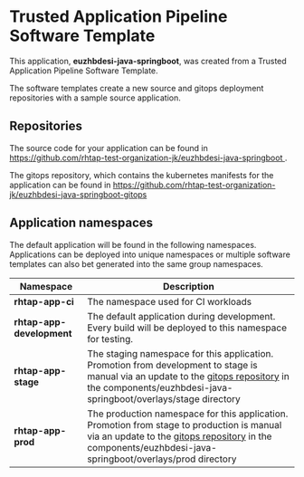 # Trusted Application Pipeline Software Template

This application, **euzhbdesi-java-springboot**, was created from a Trusted Application Pipeline Software Template.

The software templates create a new source and gitops deployment repositories with a sample source application. 

## Repositories

The source code for your application can be found in [https://github.com/rhtap-test-organization-jk/euzhbdesi-java-springboot ](https://github.com/rhtap-test-organization-jk/euzhbdesi-java-springboot ).
 
The gitops repository, which contains the kubernetes manifests for the application can be found in 
[https://github.com/rhtap-test-organization-jk/euzhbdesi-java-springboot-gitops ](https://github.com/rhtap-test-organization-jk/euzhbdesi-java-springboot-gitops ) 

## Application namespaces 

The default application will be found in the following namespaces. Applications can be deployed into unique namespaces or multiple software templates can also bet generated into the same group namespaces.  

|  Namespace   |  Description   |  
| -------- | -------- |
| **rhtap-app-ci** | The namespace used for CI workloads |
| **rhtap-app-development** | The default application during development. Every build will be deployed to this namespace for testing. |
| **rhtap-app-stage** | The staging namespace for this application. Promotion from development to stage is manual via an update to the [gitops repository](https://github.com/rhtap-test-organization-jk/euzhbdesi-java-springboot-gitops ) in the components/euzhbdesi-java-springboot/overlays/stage directory |
| **rhtap-app-prod** | The production namespace for this application. Promotion from stage to production is manual via an update to the [gitops repository](https://github.com/rhtap-test-organization-jk/euzhbdesi-java-springboot-gitops ) in the components/euzhbdesi-java-springboot/overlays/prod directory |